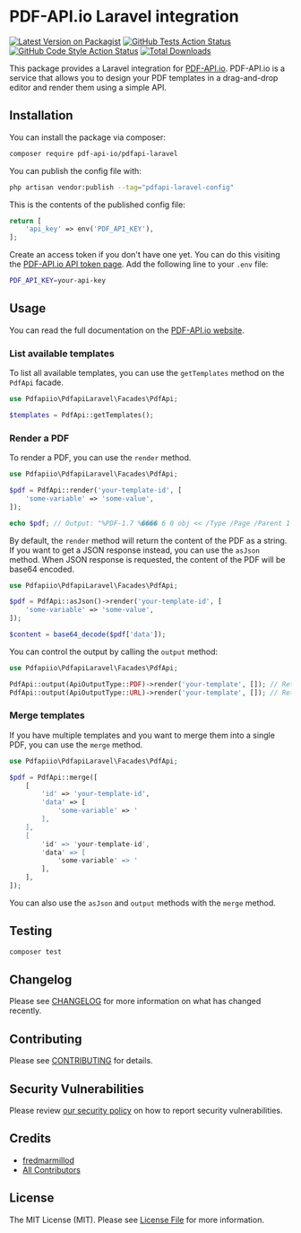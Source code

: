 # PDF-API.io Laravel integration

[![Latest Version on Packagist](https://img.shields.io/packagist/v/pdf-api-io/pdfapi-laravel.svg?style=flat-square)](https://packagist.org/packages/pdf-api-io/pdfapi-laravel)
[![GitHub Tests Action Status](https://img.shields.io/github/actions/workflow/status/pdf-api-io/pdfapi-laravel/run-tests.yml?branch=main&label=tests&style=flat-square)](https://github.com/pdf-api-io/pdfapi-laravel/actions?query=workflow%3Arun-tests+branch%3Amain)
[![GitHub Code Style Action Status](https://img.shields.io/github/actions/workflow/status/pdf-api-io/pdfapi-laravel/fix-php-code-style-issues.yml?branch=main&label=code%20style&style=flat-square)](https://github.com/pdf-api-io/pdfapi-laravel/actions?query=workflow%3A"Fix+PHP+code+style+issues"+branch%3Amain)
[![Total Downloads](https://img.shields.io/packagist/dt/pdf-api-io/pdfapi-laravel.svg?style=flat-square)](https://packagist.org/packages/pdf-api-io/pdfapi-laravel)

This package provides a Laravel integration for [PDF-API.io](https://pdf-api.io). PDF-API.io is a service that allows you to design your PDF templates in a drag-and-drop editor and render them using a simple API.

## Installation

You can install the package via composer:

```bash
composer require pdf-api-io/pdfapi-laravel
```

You can publish the config file with:

```bash
php artisan vendor:publish --tag="pdfapi-laravel-config"
```

This is the contents of the published config file:

```php
return [
    'api_key' => env('PDF_API_KEY'),
];
```

Create an access token if you don't have one yet. You can do this visiting the [PDF-API.io API token page](https://pdf-api.io/app/api-tokens). Add the following line to your `.env` file:

```bash
PDF_API_KEY=your-api-key
```

## Usage

You can read the full documentation on the [PDF-API.io website](https://pdf-api.io/en/docs).

### List available templates

To list all available templates, you can use the `getTemplates` method on the `PdfApi` facade.

```php
use Pdfapiio\PdfapiLaravel\Facades\PdfApi;

$templates = PdfApi::getTemplates();
```

### Render a PDF

To render a PDF, you can use the `render` method.

```php
use Pdfapiio\PdfapiLaravel\Facades\PdfApi;

$pdf = PdfApi::render('your-template-id', [
    'some-variable' => 'some-value',
]);

echo $pdf; // Output: "%PDF-1.7 %���� 6 0 obj << /Type /Page /Parent 1 0 R..."
```

By default, the `render` method will return the content of the PDF as a string. If you want to get a JSON response instead, you can use the `asJson` method. When JSON response is requested, the content of the PDF will be base64 encoded.

```php
use Pdfapiio\PdfapiLaravel\Facades\PdfApi;

$pdf = PdfApi::asJson()->render('your-template-id', [
    'some-variable' => 'some-value',
]);

$content = base64_decode($pdf['data']);
```

You can control the output by calling the `output` method:

```php
use Pdfapiio\PdfapiLaravel\Facades\PdfApi;

PdfApi::output(ApiOutputType::PDF)->render('your-template', []); // Returns the PDF as a string
PdfApi::output(ApiOutputType::URL)->render('your-template', []); // Returns the URL to the rendered PDF
```

### Merge templates

If you have multiple templates and you want to merge them into a single PDF, you can use the `merge` method.

```php
use Pdfapiio\PdfapiLaravel\Facades\PdfApi;

$pdf = PdfApi::merge([
    [
        'id' => 'your-template-id',
        'data' => [
            'some-variable' => '
        ],
    ],
    [
        'id' => 'your-template-id',
        'data' => [
            'some-variable' => '
        ],
    ],
]);
```

You can also use the `asJson` and `output` methods with the `merge` method.

## Testing

```bash
composer test
```

## Changelog

Please see [CHANGELOG](CHANGELOG.md) for more information on what has changed recently.

## Contributing

Please see [CONTRIBUTING](CONTRIBUTING.md) for details.

## Security Vulnerabilities

Please review [our security policy](../../security/policy) on how to report security vulnerabilities.

## Credits

- [fredmarmillod](https://github.com/fredmarmillod)
- [All Contributors](../../contributors)

## License

The MIT License (MIT). Please see [License File](LICENSE.md) for more information.
